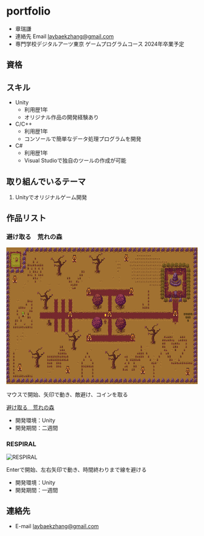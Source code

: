 # portfolio
- 章瑞謙
- 連絡先 Email [laybaekzhang@gmail.com](mailto:laybaekzhang@gmail.com)
- 専門学校デジタルアーツ東京 ゲームプログラムコース 2024年卒業予定

## 資格

## スキル
- Unity
  - 利用歴1年
  - オリジナル作品の開発経験あり
- C/C++
  - 利用歴1年
  - コンソールで簡単なデータ処理プログラムを開発
- C#
  - 利用歴1年
  - Visual Studioで独自のツールの作成が可能


## 取り組んでいるテーマ
1. Unityでオリジナルゲーム開発

## 作品リスト

### 避け取る　荒れの森
[<img src="images/避け取る　荒れの森.png" alt="避け取る　荒れの森" style="height: 360px">](https://)

マウスで開始、矢印で動き、敵避け、コインを取る

[避け取る　荒れの森](https://unityroom.com/games/yoketoru2022-sample)

- 開発環境：Unity
- 開発期間：二週間

### RESPIRAL
![RESPIRAL](https://user-images.githubusercontent.com/104043872/214456308-4f6d5587-b2d1-4817-a075-7497aa5973ad.png)

Enterで開始、左右矢印で動き、時間終わりまで線を避ける

- 開発環境：Unity
- 開発期間：一週間

## 連絡先
- E-mail [laybaekzhang@gmail.com](mailto:laybaekzhang@gmail.com)

